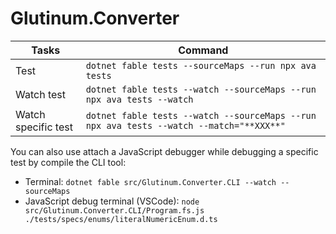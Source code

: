 # Glutinum.Converter

| Tasks | Command |
|---|---|
| Test  | `dotnet fable tests --sourceMaps --run npx ava tests`  |
| Watch test  |   `dotnet fable tests --watch --sourceMaps --run npx ava tests --watch` |
| Watch specific test | `dotnet fable tests --watch --sourceMaps --run npx ava tests --watch --match="**XXX**"` |

You can also use attach a JavaScript debugger while debugging a specific test by compile the CLI tool:

- Terminal: `dotnet fable src/Glutinum.Converter.CLI --watch --sourceMaps`
- JavaScript debug terminal (VSCode): `node src/Glutinum.Converter.CLI/Program.fs.js ./tests/specs/enums/literalNumericEnum.d.ts`
